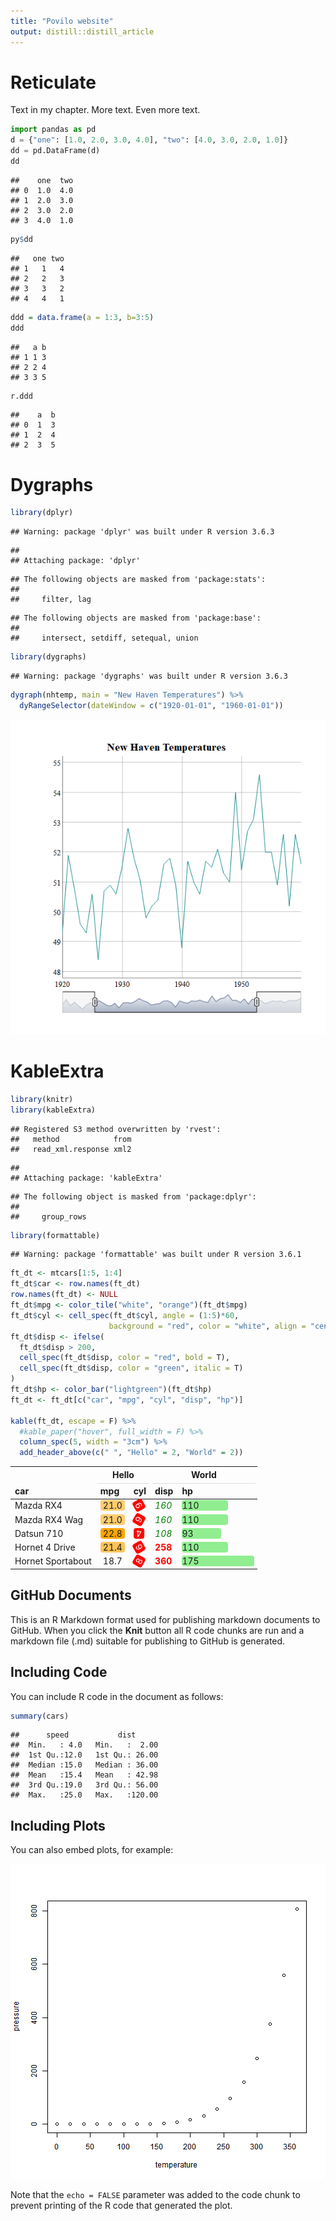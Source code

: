 ```yaml
---
title: "Povilo website"
output: distill::distill_article
---
```




# Reticulate 

Text in my chapter. More text. Even more text.





```python
import pandas as pd
d = {"one": [1.0, 2.0, 3.0, 4.0], "two": [4.0, 3.0, 2.0, 1.0]}
dd = pd.DataFrame(d)
dd
```

```
##    one  two
## 0  1.0  4.0
## 1  2.0  3.0
## 2  3.0  2.0
## 3  4.0  1.0
```


```r
py$dd
```

```
##   one two
## 1   1   4
## 2   2   3
## 3   3   2
## 4   4   1
```



```r
ddd = data.frame(a = 1:3, b=3:5)
ddd
```

```
##   a b
## 1 1 3
## 2 2 4
## 3 3 5
```


```python
r.ddd
```

```
##    a  b
## 0  1  3
## 1  2  4
## 2  3  5
```


# Dygraphs


```r
library(dplyr)
```

```
## Warning: package 'dplyr' was built under R version 3.6.3
```

```
## 
## Attaching package: 'dplyr'
```

```
## The following objects are masked from 'package:stats':
## 
##     filter, lag
```

```
## The following objects are masked from 'package:base':
## 
##     intersect, setdiff, setequal, union
```

```r
library(dygraphs)
```

```
## Warning: package 'dygraphs' was built under R version 3.6.3
```

```r
dygraph(nhtemp, main = "New Haven Temperatures") %>%
  dyRangeSelector(dateWindow = c("1920-01-01", "1960-01-01"))
```

![plot of chunk unnamed-chunk-6](figure/unnamed-chunk-6-1.png)



# KableExtra



```r
library(knitr)
library(kableExtra)
```

```
## Registered S3 method overwritten by 'rvest':
##   method            from
##   read_xml.response xml2
```

```
## 
## Attaching package: 'kableExtra'
```

```
## The following object is masked from 'package:dplyr':
## 
##     group_rows
```

```r
library(formattable)
```

```
## Warning: package 'formattable' was built under R version 3.6.1
```

```r
ft_dt <- mtcars[1:5, 1:4]
ft_dt$car <- row.names(ft_dt)
row.names(ft_dt) <- NULL
ft_dt$mpg <- color_tile("white", "orange")(ft_dt$mpg)
ft_dt$cyl <- cell_spec(ft_dt$cyl, angle = (1:5)*60, 
                      background = "red", color = "white", align = "center")
ft_dt$disp <- ifelse(
  ft_dt$disp > 200,
  cell_spec(ft_dt$disp, color = "red", bold = T),
  cell_spec(ft_dt$disp, color = "green", italic = T)
)
ft_dt$hp <- color_bar("lightgreen")(ft_dt$hp)
ft_dt <- ft_dt[c("car", "mpg", "cyl", "disp", "hp")]

kable(ft_dt, escape = F) %>%
  #kable_paper("hover", full_width = F) %>%
  column_spec(5, width = "3cm") %>%
  add_header_above(c(" ", "Hello" = 2, "World" = 2))
```

<table>
 <thead>
<tr>
<th style="border-bottom:hidden" colspan="1"></th>
<th style="border-bottom:hidden; padding-bottom:0; padding-left:3px;padding-right:3px;text-align: center; " colspan="2"><div style="border-bottom: 1px solid #ddd; padding-bottom: 5px; ">Hello</div></th>
<th style="border-bottom:hidden; padding-bottom:0; padding-left:3px;padding-right:3px;text-align: center; " colspan="2"><div style="border-bottom: 1px solid #ddd; padding-bottom: 5px; ">World</div></th>
</tr>
  <tr>
   <th style="text-align:left;"> car </th>
   <th style="text-align:left;"> mpg </th>
   <th style="text-align:left;"> cyl </th>
   <th style="text-align:left;"> disp </th>
   <th style="text-align:left;"> hp </th>
  </tr>
 </thead>
<tbody>
  <tr>
   <td style="text-align:left;"> Mazda RX4 </td>
   <td style="text-align:left;"> <span style="display: block; padding: 0 4px; border-radius: 4px; background-color: #ffcc6f">21.0</span> </td>
   <td style="text-align:left;"> <span style="-webkit-transform: rotate(60deg); -moz-transform: rotate(60deg); -ms-transform: rotate(60deg); -o-transform: rotate(60deg); transform: rotate(60deg); display: inline-block; "><span style="     color: white !important;border-radius: 4px; padding-right: 4px; padding-left: 4px; background-color: red !important;text-align: center;">6</span></span> </td>
   <td style="text-align:left;"> <span style="  font-style: italic;   color: green !important;">160</span> </td>
   <td style="text-align:left;width: 3cm; "> <span style="display: inline-block; direction: rtl; border-radius: 4px; padding-right: 2px; background-color: lightgreen; width: 62.86%">110</span> </td>
  </tr>
  <tr>
   <td style="text-align:left;"> Mazda RX4 Wag </td>
   <td style="text-align:left;"> <span style="display: block; padding: 0 4px; border-radius: 4px; background-color: #ffcc6f">21.0</span> </td>
   <td style="text-align:left;"> <span style="-webkit-transform: rotate(120deg); -moz-transform: rotate(120deg); -ms-transform: rotate(120deg); -o-transform: rotate(120deg); transform: rotate(120deg); display: inline-block; "><span style="     color: white !important;border-radius: 4px; padding-right: 4px; padding-left: 4px; background-color: red !important;text-align: center;">6</span></span> </td>
   <td style="text-align:left;"> <span style="  font-style: italic;   color: green !important;">160</span> </td>
   <td style="text-align:left;width: 3cm; "> <span style="display: inline-block; direction: rtl; border-radius: 4px; padding-right: 2px; background-color: lightgreen; width: 62.86%">110</span> </td>
  </tr>
  <tr>
   <td style="text-align:left;"> Datsun 710 </td>
   <td style="text-align:left;"> <span style="display: block; padding: 0 4px; border-radius: 4px; background-color: #ffa500">22.8</span> </td>
   <td style="text-align:left;"> <span style="-webkit-transform: rotate(180deg); -moz-transform: rotate(180deg); -ms-transform: rotate(180deg); -o-transform: rotate(180deg); transform: rotate(180deg); display: inline-block; "><span style="     color: white !important;border-radius: 4px; padding-right: 4px; padding-left: 4px; background-color: red !important;text-align: center;">4</span></span> </td>
   <td style="text-align:left;"> <span style="  font-style: italic;   color: green !important;">108</span> </td>
   <td style="text-align:left;width: 3cm; "> <span style="display: inline-block; direction: rtl; border-radius: 4px; padding-right: 2px; background-color: lightgreen; width: 53.14%">93</span> </td>
  </tr>
  <tr>
   <td style="text-align:left;"> Hornet 4 Drive </td>
   <td style="text-align:left;"> <span style="display: block; padding: 0 4px; border-radius: 4px; background-color: #ffc357">21.4</span> </td>
   <td style="text-align:left;"> <span style="-webkit-transform: rotate(240deg); -moz-transform: rotate(240deg); -ms-transform: rotate(240deg); -o-transform: rotate(240deg); transform: rotate(240deg); display: inline-block; "><span style="     color: white !important;border-radius: 4px; padding-right: 4px; padding-left: 4px; background-color: red !important;text-align: center;">6</span></span> </td>
   <td style="text-align:left;"> <span style=" font-weight: bold;    color: red !important;">258</span> </td>
   <td style="text-align:left;width: 3cm; "> <span style="display: inline-block; direction: rtl; border-radius: 4px; padding-right: 2px; background-color: lightgreen; width: 62.86%">110</span> </td>
  </tr>
  <tr>
   <td style="text-align:left;"> Hornet Sportabout </td>
   <td style="text-align:left;"> <span style="display: block; padding: 0 4px; border-radius: 4px; background-color: #ffffff">18.7</span> </td>
   <td style="text-align:left;"> <span style="-webkit-transform: rotate(300deg); -moz-transform: rotate(300deg); -ms-transform: rotate(300deg); -o-transform: rotate(300deg); transform: rotate(300deg); display: inline-block; "><span style="     color: white !important;border-radius: 4px; padding-right: 4px; padding-left: 4px; background-color: red !important;text-align: center;">8</span></span> </td>
   <td style="text-align:left;"> <span style=" font-weight: bold;    color: red !important;">360</span> </td>
   <td style="text-align:left;width: 3cm; "> <span style="display: inline-block; direction: rtl; border-radius: 4px; padding-right: 2px; background-color: lightgreen; width: 100.00%">175</span> </td>
  </tr>
</tbody>
</table>


## GitHub Documents

This is an R Markdown format used for publishing markdown documents to GitHub. When you click the **Knit** button all R code chunks are run and a markdown file (.md) suitable for publishing to GitHub is generated.

## Including Code

You can include R code in the document as follows:


```r
summary(cars)
```

```
##      speed           dist       
##  Min.   : 4.0   Min.   :  2.00  
##  1st Qu.:12.0   1st Qu.: 26.00  
##  Median :15.0   Median : 36.00  
##  Mean   :15.4   Mean   : 42.98  
##  3rd Qu.:19.0   3rd Qu.: 56.00  
##  Max.   :25.0   Max.   :120.00
```

## Including Plots

You can also embed plots, for example:

![plot of chunk pressure](figure/pressure-1.png)

Note that the `echo = FALSE` parameter was added to the code chunk to prevent printing of the R code that generated the plot.
